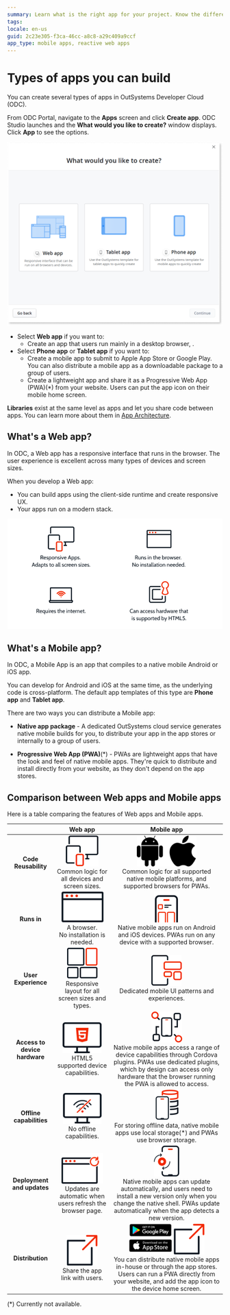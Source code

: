 ```yaml
---
summary: Learn what is the right app for your project. Know the difference between web and mobile apps in OutSystems Developer Cloud (ODC) and what to choose for your needs. 
tags: 
locale: en-us
guid: 2c23e305-f3ca-46cc-a8c8-a29c409a9ccf
app_type: mobile apps, reactive web apps
---
```


# Types of apps you can build

You can create several types of apps in OutSystems Developer Cloud (ODC). 

From ODC Portal, navigate to the **Apps** screen and click **Create app**. ODC Studio launches and the **What would you like to create?** window displays. Click **App** to see the options.

![](images/what-would-you-like-to-create-ss.png)

* Select **Web app** if you want to:
    * Create an app that users run mainly in a desktop browser, .
* Select **Phone app** or **Tablet app** if you want to: 
    * Create a mobile app to submit to Apple App Store or Google Play. You can also distribute a mobile app as a downloadable package to a group of users.
    * Create a lightweight app and share it as a Progressive Web App (PWA)(*) from your website. Users can put the app icon on their mobile home screen.

<div class="info" markdown="1">

**Libraries** exist at the same level as apps and let you share code between apps. You can learn more about them in [App Architecture](../building-apps/architecture/intro.md#libraries-in-odc).

</div>


## What's a Web app?

In ODC, a Web app has a responsive interface that runs in the browser. The user experience is excellent across many types of devices and screen sizes.

When you develop a Web app:

* You can build apps using the client-side runtime and create responsive UX.
* Your apps run on a modern stack.

![](images/web-app-characteristics-diag.png)

## What's a Mobile app?

In ODC, a Mobile App is an app that compiles to a native mobile Android or iOS app. 

You can develop for Android and iOS at the same time, as the underlying code is cross-platform. The default app templates of this type are **Phone app** and **Tablet app**.

There are two ways you can distribute a Mobile app:

* **Native app package** - A dedicated OutSystems cloud service generates native mobile builds for you, to distribute your app in the app stores or internally to a group of users.

* **Progressive Web App (PWA)**(*) - PWAs are lightweight apps that have the look and feel of native mobile apps. They're quick to distribute and install directly from your website, as they don't depend on the app stores. 

## Comparison between Web apps and Mobile apps

Here is a table comparing the features of Web apps and Mobile apps.

|<br/>|**Web app** <br/>|**Mobile app**<br/>|
|:-:|:-:|:-:|
|**Code Reusability**|![](images/mobile-vs-web-code-reusability-web-diag.png)<br/>Common logic for all devices and screen sizes.|![](images/mobile-vs-web-code-reusability-mobile-diag.png)<br/>Common logic for all supported native mobile platforms, and supported browsers for PWAs.|
|**Runs in**|![](images/mobile-vs-web-runs-in-web-diag.png)<br/>A browser.<br/>No installation is needed.|![](images/mobile-vs-web-runs-in-mobile-diag.png)<br/>Native mobile apps run on Android and iOS devices. PWAs run on any device with a supported browser.|
|**User Experience**|![](images/mobile-vs-web-user-experience-web-diag.png)<br/>Responsive layout for all screen sizes and types.|![](images/mobile-vs-web-user-experience-mobile-diag.png)<br/>Dedicated mobile UI patterns and experiences.|
|**Access to device hardware**|![](images/mobile-vs-web-access-device-web-diag.png)<br/>HTML5 supported device capabilities.|![](images/mobile-vs-web-access-device-mobile-diag.png)<br/>Native mobile apps access a range of device capabilities through Cordova plugins. PWAs use dedicated plugins, which by design can access only hardware that the browser running the PWA is allowed to access.|
|**Offline capabilities**|![](images/mobile-vs-web-offline-web-diag.png)<br/>No offline capabilities.|![](images/mobile-vs-web-offline-mobile-diag.png)<br/>For storing offline data, native mobile apps use local storage(*) and PWAs use browser storage.|
|**Deployment and updates**|![](images/mobile-vs-web-deployments-web-diag.png)<br/>Updates are automatic when users refresh the browser page.|![](images/mobile-vs-web-deployments-mobile-diag.png)<br/>Native mobile apps can update automatically, and users need to install a new version only when you change the native shell. PWAs update automatically when the app detects a new version.|
|**Distribution**|![](images/mobile-vs-web-distribution-web-diag.png)<br/>Share the app link with users.|![](images/mobile-vs-web-distribution-mobile-diag.png) ![](images/mobile-vs-web-distribution-web-diag.png)<br/>You can distribute native mobile apps in-house or through the app stores. Users can run a PWA directly from your website, and add the app icon to the device home screen.|

<div class="info" markdown="1">

(*) Currently not available.

</div>
